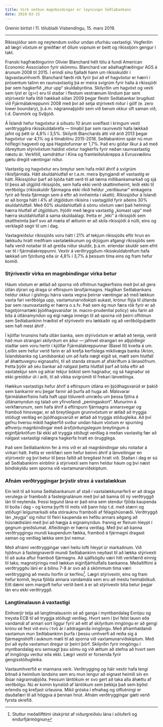 ```yaml
---
title: Virk notkun magnbindingar er leynivopn Seðlabankans
date: 2019-03-15
---
```


<script>
  import PhotoCaption from '$lib/PhotoCaption.svelte';
</script>

Greinin birtist í 11. tölublaði Vísbendingu, 15. mars 2019.

---

Ríkissjóður sem og neytendum svíður undan ofurháu vaxtastigi. Vegferðin að lægri vöxtum er greiðfær
ef öllum vopnum er beitt og ríkisstjórn gengur í takt.

Franski hagfræðingurinn Olivier Blanchard hélt tölu á fundi American Economic Association fyrir
skömmu. Blanchard var aðalhagfræðingur AGS á árunum 2008 til 2015. Í erindi sínu fjallaði hann um
ríkisskuldir í lágvaxtaumhverfi. Blanchard færði rök fyrir því að ef hagvöxtur er hærri í prósentum
talinn en raunvaxtastig þá er meira svigrúm fyrir halla á ríkissjóði þar sem hagkerfið „étur upp“
skuldabyrðina. Skilyrðin um hagvöxt og vexti sem lýst er (g>r) eru til staðar í flestum vestrænum
löndum þar sem stýrivextir hafa lítið hækkað síðan 2009 þegar flestir Seðlabankar brugðust við
Fjármálakreppunni 2008 með því að setja stýrivexti niður í gólf (e. zero lower boundary), þ.á.m.
nágrannaþjóðir sem við berum okkur oft saman við, t.d. Danmörk og Svíþjóð.

Á Íslandi hefur hagvöxtur á síðustu 10 árum sveiflast í kringum vexti verðtryggðra ríkisskuldabréfa
— tímabil þar sem raunvextir hafa lækkað jafnt og þétt úr 4,8% í 3,5%. Skilyrði Blanchards átti við
árið 2013 þegar hagvöxtur var 4,1% og á tímabilinu 2015-2018. Seðlabankinn spáir nú mun hóflegri
hagvexti og spá Hagstofunnar er 1,7%. Það eru góðar líkur á að með óbreyttum stýrivöxtum haldist
vöxtur hagkerfis fyrir neðan raunvaxtastig næstu ár. Verkföll, samdráttur í Kína og
framleiðslukreppa á Evrusvæðinu gætu dregið væntingar niður.

<PhotoCaption wider={true} url="/blog/r-g.png" caption="Stýrivextir eru ennþá fyrir neðan vaxtastig." />

Vaxtastig og hagvöxtur eru breytur sem hafa mikil áhrif á svigrúm ríkisfjármála. Hátt skuldahlutfall
er t.a.m. meira íþyngjandi ef vaxtastig er hátt. Ríkissjóður þarf að bjóða hátt verð til að tæma
millibankamarkað og sjá til þess að útgjöld ríkissjóðs, sem hafa ekki verið skattinnheimt, leiði
ekki til verðbólgu (ríkisskuldir fjármagna ekki ríkið heldur „verðlaunar“ einkageira fyrir að festa
fjármagn sem á eftir að innheimta í skatti). Ríkissjóður á Íslandi er að borga hátt í 4% af
útgjöldum ríkisins í vaxtagjöld fyrir aðeins 30% skuldahlutfall. Með 60% skuldahlutfalli á sömu
vöxtum væri það helmingi hærra hlutfall af útgjöldum. Þjóðir með lægra vaxtastig „komast upp“ með
hærra skuldahlutfall á sama skuldaálagi. Þetta er „leki“ á ríkissjóði sem skattheimta þarf svo að
mæta ef ætlunin er að skila ríkissjóði á núlli, eins og verklagið segir til um í dag.

Vaxtagreiðslur ríkissjóðs voru hátt í 21% af tekjum ríkissjóðs eftir hrun en lækkuðu hratt meðfram
vaxtalækkunum og drjúgum afgangi ríkissjóðs sem hafa verið notaðar til að greiða niður skuldir,
þ.á.m. erlendar skuldir sem efnt var til í fjármálakreppunni. Vextir á verðtryggðum
ríkisskuldabréfum hafa lækkað um fjórðung eða úr 4,8% í 3,7% á þessum tíma eins og fram hefur komið.

<PhotoCaption wider={true} url="/blog/interest-payments.png" caption="Vaxtagreiðslur sem hlutfall af tekjum ríkissjóðs eru ennþá háar í samanburði við önnur lönd." />

### Stýrivextir virka en magnbindingar virka betur

Háum vöxtum er ætlað að sporna við ofhitnun hagkerfisins með því að gera útlán dýrari og draga úr
eftirspurn lánsfjármagns. Haglíkan Seðlabankans heldur okkur í gíslingu hárra vaxta vegna þeirrar
væntingar að með lækkun vaxta fari verðbólga upp, vaxtamunarviðskipti aukast, krónur flýja til
útlanda þar sem raunvaxtastig er hærra o.s.fv. Það sem ég mun færa rök fyrir er að hagstjórnartæki
þjóðhagsvarúðar (e. macro-prudential policy) séu farin að bíta á útlánamyndun og eigi næga inneign
til að sporna við þeirri ofhitnun sem Seðlabankinn hræðist ef stýrivextir eru lækkaðir og að
verðbólguþættir sem hafi mest áhrif .

Í kjölfar hrunsins hafa útlán banka, sem stýrivöxtum er ætlað að temja, verið háð mun strangari
skilyrðum en áður — jafnvel strangari en alþjóðlegir staðlar sem voru hertir í kjölfar
Fjármálakreppunnar (Basel III) kveða á um. Leiðin sem hefur verið farin er að krefja kerfislega
mikilvæga banka (Arion, Íslandsbanka og Landsbanka) um að hafa nægt eigið sé, mælt sem hlutfall af
áhættuvegnu eignasafni, til að standa straum af afskriftum á lánasöfnum. Þetta þýðir að séu bankar
að nálgast þetta hlutfall þarf að bíða eftir að vaxtatekjur sem og aðrar tekjur bókist sem hagnaður,
og sá hagnaður sé ekki greiddur út í arði, til að víkka svigrúmið til frekari lánveitinga.

Hækkun vaxtastigs hefur áhrif á eftirspurn útlána en þjóðhagsvarúð er þakið sem bankarnir eru þegar
farnir að þurfa að huga að. Málsvarar fjármálakerfisins hafa haft uppi töluverð umræðu um þessa
fjötra á útlánamyndun og talað um yfirvofandi „peningaskort“. Munurinn á verkfærunum, sem hafa áhrif
á eftirspurn fjármagns annarsvegar og framboð hinsvegar, er að breytilegum grunnvöxtum er ætlað að
tryggja stöðugt verðlag en þjóðhagsvarúð er ætlað að tryggja stöðugleika. Að því gefnu hversu mikið
hagkerfið svíður undan háum vöxtum er spurning afhverju magnbindingar með ársfjórðungslegum
breytingum á eiginfjárkröfum fái ekki að tryggja stöðugt verðlag á meðan vaxtastig fær að nálgast
vaxtastigi nálægra hagkerfa hratt en örugglega.

Það sem Seðlabankinn fer á mis við er að magnbindingar séu notaðar á virkari hátt. Þetta er verkfæri
sem hefur beinni áhrif á lánveitingar en stýrivextir og því betur til þess fallið að bregðast hratt
við. Staðan í dag er sú að Seðlabankinn einblínir á stýrivexti sem hann heldur háum og því næst
bindiskyldu sem sporna við vaxtamunarviðskiptum.

### Afnám verðtryggingar þrýstir strax á vaxtalækkun

Ein leið til að koma Seðlabankanum af stað í vaxtalækkunarferli er að draga verulega úr framboði á
fasteignalánum með því að banna öll ný verðtryggð lán til neytenda. Þessi tegund lána er það eina
sem stendur fjölda kaupenda til boða í dag – og koma þyrfti til móts við þann hóp t.d. með stærri og
stöðugri leigumarkaði eða stórauknu framboði af félagshúsnæði. Verðtryggð lán „teygja“ sig niður til
fleiri kaupenda en hefðu annars aðgang að húsnæðisláni með því að hægja á eignamyndun. Þannig er
fleirum hleypt í gegnum greiðslumat. Afleiðingin er hærra verðlag. Með því að banna verðtryggingu
mundi kaupendum fækka, framboð á fjármagni dragast saman og verðlag lækka sem því nemur.

Með afnámi verðtryggingar væri heitu lofti hleypt úr markaðnum. Við hjöðnun á fasteignaverði mundi
Seðlabankinn neyðast til að lækka stýrivexti til að auka aftur framboð fjármagns. Að sjálfsögðu væri
hitt verkfærið einnig til taks; magnstýringu með lækkun eiginfjárhlutfalls bankanna. Meðallíftími á
verðtryggðu láni er á bilinu 7-8 ár svo að á skömmum tíma væri verðtrygging að mestu horfin úr
kerfinu[^1]. Lægri stýrivextir, eins og fram hefur komið, leysa fjölda annara vandamála sem eru að
mestu heimabökuð. Eitt dæmi sem margoft hefur verið bent á er að stýrivextir bíta betur þegar lán
eru ekki verðtryggð.

### Langtímalausn á vaxtastigi

Einhverjir telja að langtímalausnin sé að ganga í myntbandalag Evrópu og treysta ECB til að tryggja
stöðugt verðlag. Hvort sem í því felst lausn eða vandamál af annari sort liggur fyrir að eitt af
skilyrðum inngöngu er að gengi krónu sé fest við evru í tvö ár í aðdraganda inngöngu. Með
áframhaldandi vaxtamun mun Seðlabankinn þurfa í þessu umhverfi að reiða sig á fjármagnshöft í auknum
mæli til að sporna við vaxtamunarviðskiptum. Með því að eyða vaxtamun dregur úr þeirri þörf.
Skilyrðin fyrir inngöngu í myntbandalag eru semsagt þau sömu og við ættum að stefna að hvort sem af
inngöngu verður eða ekki. Lægri vextir er forsenda fyrir gengisstöðugleika.

Vaxtaumhverfið er mannana verk. Verðtrygging og háir vextir hafa lengi bitnað á heimilum landsins
sem eru mun lengur að eignast heimili sín en íbúar nágrannaþjóða. Þessum lántökum er svo gert að
taka alla áhættu af verðbólgu. Nú er komin kynslóð af lántökum sem þekkja það sem býðst erlendis og
krefjast úrlausna. Mikil gróska í efnahag og útflutningi er dauðafæri til að höggva á þennan hnút.
Afnám verðtryggingar gæti verið fyrsta skrefið.

[^1]: Stuttur meðallífttími útskýrist af niðurgreiðslu lána í söluferli og endurfjármögnun
